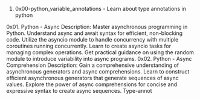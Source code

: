 1. 0x00-python_variable_annotations - Learn about type annotations in python

0x01. Python - Async
Description: Master asynchronous programming in Python. Understand async and await syntax for efficient, non-blocking code. Utilize the asyncio module to handle concurrency with multiple coroutines running concurrently. Learn to create asyncio tasks for managing complex operations. Get practical guidance on using the random module to introduce variability into async programs.
0x02. Python - Async Comprehension
Description: Gain a comprehensive understanding of asynchronous generators and async comprehensions. Learn to construct efficient asynchronous generators that generate sequences of async values. Explore the power of async comprehensions for concise and expressive syntax to create async sequences. Type-annot

